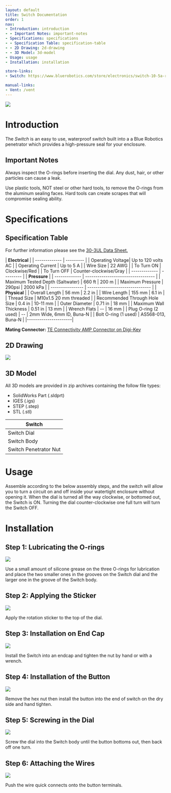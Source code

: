 ```yaml
---
layout: default
title: Switch Documentation
order: 1
nav:
- Introduction: introduction
- - Important Notes: important-notes
- Specifications: specifications
- - Specification Table: specification-table
- - 2D Drawing: 2d-drawing
- - 3D Model: 3d-model
- Usage: usage
- Installation: installation

store-links:
- Switch: https://www.bluerobotics.com/store/electronics/switch-10-5a-r1/

manual-links:
- Vent: /vent
---
```


<img src="/switch/cad/switch-4a.png" class="img-responsive" style="max-width:900px"  />

# Introduction

The <em>Switch</em> is an easy to use, waterproof switch built into a a Blue Robotics penetrator which provides a high-pressure seal for your enclosure.

## Important Notes

<i class="fa fa-exclamation-triangle fa-fw fa-2x text-warning"></i>
Always inspect the O-rings before inserting the dial. Any dust, hair, or other particles can cause a leak.

<i class="fa fa-exclamation-triangle fa-fw fa-2x text-warning"></i>
Use plastic tools, NOT steel or other hard tools, to remove the O-rings from the aluminum sealing faces. Hard tools can create scrapes that will compromise sealing ability.

# Specifications

## Specification Table

For further information please see the [30-3UL Data Sheet.](http://www.grayhill.com/assets/1/7/push_30.pdf)

|      **Electrical**       |
| ------------- | --------- |
| Operating Voltage| Up to 120 volts AC |
| Operating Current   | Up to 5 A   |
| Wire Size | 22 AWG |
| To Turn ON | Clockwise/Red |
| To Turn OFF | Counter-clockwise/Gray |
| ------------- | --------- |
|                **Pressure**                  		 |
| ------------- | ---------------------------------- |
| Maximum Tested Depth (Saltwater) | 660 ft | 200 m | 
| Maximum Pressure | 290psi | 2000 kPa |
| ---------------- | ------------------------------- |
|  **Physical**  |
| Overall Length | 56 mm | 2.2 in |
| Wire Length | 155 mm | 6.1 in |
| Thread Size    | M10x1.5 20 mm threaded |
| Recommended Through Hole Size | 0.4 in | 10-11 mm |
| Outer Diameter | 0.71 in | 18 mm |
| Maximum Wall Thickness | 0.51 in | 13 mm |
| Wrench Flats | -- | 16 mm |
| Plug O-ring (2 used) | -- | 2mm Wide, 6mm ID, Buna-N |
| Bolt O-ring (1 used) | AS568-013, Buna-N | 
|----------------------|


**Mating Connector:** [TE Connectivity AMP Connector on Digi-Key](http://www.digikey.com/product-detail/en/te-connectivity-amp-connectors/61818-1/A104101CT-ND/3045335)

## 2D Drawing

<img src="/switch/cad/Switch-2view-a.PNG" class="img-responsive" style="max-width:900px" />

## 3D Model

All 3D models are provided in zip archives containing the follow file types:

- SolidWorks Part (.sldprt)
- IGES (.igs) 
- STEP (.step)
- STL (.stl)

|		**Switch**																						|
| --------------------------------------------------------------------------------------------- |
| Switch Dial                | [SWITCH-M-DIAL-10-A-R1.zip](cad/SWITCH-M-DIAL-10-A-R1.zip) |
| Switch Body                | [SWITCH-M-BOLT-10-25-A-R1.zip](cad/SWITCH-M-BOLT-10-25-A-R1.zip) |
| Switch Penetrator Nut		 | [PENETRATOR-M-NUT-10-A-R2.zip](http://www.bluerobotics.com/models/PENETRATOR-M-NUT-10-A-R2.zip)|																								|

# Usage

Assemble according to the below assembly steps, and the switch will allow you to turn a circuit on and off inside your watertight enclosure without opening it. When the dial is turned all the way clockwise, or bottomed out, the Switch is ON. Turning the dial counter-clockwise one full turn will turn the Switch OFF. 

# Installation

## Step 1: Lubricating the O-rings

<img src="/switch/cad/step-1.png" class="img-responsive" style="max-width:500px"  />

Use a small amount of silicone grease on the three O-rings for lubrication and place the two smaller ones in the grooves on the Switch dial and the larger one in the groove of the Switch body. 

## Step 2: Applying the Sticker

<img src="/switch/cad/step-2.png" class="img-responsive" style="max-width:500px"  />

Apply the rotation sticker to the top of the dial.

## Step 3: Installation on End Cap

<img src="/switch/cad/step-3.png" class="img-responsive" style="max-width:500px"  />

Install the Switch into an endcap and tighten the nut by hand or with a wrench.

## Step 4: Installation of the Button

<img src="/switch/cad/step-4.png" class="img-responsive" style="max-width:500px"  />

Remove the hex nut then install the button into the end of switch on the dry side and hand tighten.

## Step 5: Screwing in the Dial

<img src="/switch/cad/step-5.png" class="img-responsive" style="max-width:500px"  />

Screw the dial into the Switch body until the button bottoms out, then back off one turn.

## Step 6: Attaching the Wires

<img src="/switch/cad/step-6.png" class="img-responsive" style="max-width:500px"  />

Push the wire quick connects onto the button terminals.

